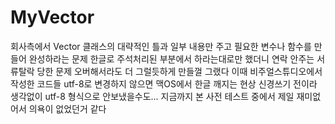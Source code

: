# MyVector
회사측에서 Vector 클래스의 대략적인 틀과 일부 내용만 주고 필요한 변수나 함수를 만들어 완성하라는 문제
한글로 주석처리된 부분에서 하라는대로만 했더니 연락 안주는 서류탈락 당한 문제
오버해서라도 더 그럴듯하게 만들껄 그랬다
이때 비주얼스튜디오에서 작성한 코드들 utf-8로 변경하지 않으면 맥OS에서 한글 깨지는 현상 신경쓰기 전이라 생각없이 utf-8 형식으로 안보냈을수도...
지금까지 본 사전 테스트 중에서 제일 재미없어서 의욕이 없었던거 같다
